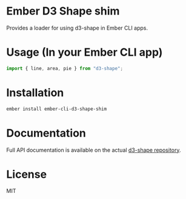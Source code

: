 # Ember D3 Shape shim

Provides a loader for using d3-shape in Ember CLI apps.

# Usage (In your Ember CLI app)

```js
import { line, area, pie } from "d3-shape";
```

# Installation

```bash
ember install ember-cli-d3-shape-shim
```

# Documentation

Full API documentation is available on the actual [d3-shape repository](https://github.com/d3/d3-shape).

# License

MIT
